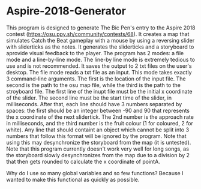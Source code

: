 # Aspire-2018-Generator

This program is designed to generate The Bic Pen's entry to the Aspire 2018 contest (https://osu.ppy.sh/community/contests/68). It creates a map that simulates Catch the Beat gameplay with a mouse by using a reversing slider with sliderticks as the notes. It generates the sliderticks and a storyboard to aprovide visual feedback to the player. 
The program has 2 modes: a file mode and a line-by-line mode. The line-by line mode is extremely tedious to use and is not recommended. It saves the output to 2 txt files on the user's desktop. The file mode reads a txt file as an input. This mode takes exactly 3 command-line arguments. The first is the location of the input file. The second is the path to the osu map file, while the third is the path to the stroyboard file.
The first line of the inupt file must be the initial x coordinate of the slider. The second line must be the start time of the slider, in milliseconds. After that, each line should have 3 numbers separated by spaces: the first should be an integer between -90 and 90 that represents the x coordinate of the next slidertick. The 2nd number is the approach rate in milliseconds, and the third number is the fruit colour (1 for coloured, 2 for white). Any line that should containt an object which cannot be split into 3 numbers that follow this format will be ignored by the program. Note that using this may desynchronize the storyboard from the map (it is untested).
Note that this program currently doesn't work very well for long songs, as the storyboard slowly desynchronizes from the map due to a division by 2 that then gets rounded to calculate the x coordinate of pointA.
         
Why do I use so many global variables and so few functions? Because I wanted to make this functional as quickly as possible.
